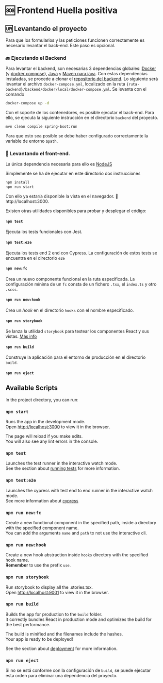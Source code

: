 # :sos: Frontend Huella positiva

## :up: Levantando el proyecto

Para que los formularios y las peticiones funcionen correctamente es necesario levantar el back-end. Este paso es opcional.

### :back: Ejecutando el Backend 

Para levantar el backend, son necesarias 3 dependencias globales: [Docker](https://www.docker.com/) (y [docker compose](https://docs.docker.com/compose/install/)), [Java](https://www.java.com/es/) y [Maven para java](https://maven.apache.org/). Con estas dependencias instaladas, se procede a clonar el [repositorio del backend](https://github.com/ayudadigital/huelladigital-backend). 
Lo siguiente será levantar el archivo `docker-compose.yml`, localizado en la ruta `{ruta-backend}/backend/docker/local/docker-compose.yml`. Se levanta con el comando 

```bash
docker-compose up -d
```

Con el soporte de los contenedores, es posible ejecutar el back-end. Para ello, se ejecuta la siguiente instrucción en el directorio `backend` del proyecto.

```bash
mvn clean compile spring-boot:run
```

Para que esto sea posible se debe haber configurado correctamente la variable de entorno `$path`. 

### :rocket: Levantando el front-end.

La única dependencia necesaria para ello es [NodeJS](https://nodejs.org/en/)

Simplemente se ha de ejecutar en este directorio dos instrucciones

```bash
npm install
npm run start
```

Con ello ya estaría disponible la vista en el navegador. :link: http://localhost:3000.

Existen otras utilidades disponibles para probar y desplegar el código:

#### `npm test`

Ejecuta los tests funcionales con Jest.

#### `npm test:e2e`

Ejecuta los tests end 2 end con Cypress. La configuración de estos tests se encuentra en el directorio `e2e`

#### `npm new:fc`

Crea un nuevo componente funcional en la ruta especificada. La configuración mínima de un `fc` consta de un fichero `.tsx`, el `index.ts` y otro `.scss`.

#### `npm run new:hook`

Crea un *hook* en el directorio `hooks` con el nombre especificado.

#### `npm run storybook`

Se lanza la utilidad `storybook` para testear los componentes React y sus vistas. [Más info](https://storybook.js.org/docs/react/get-started/introduction)

#### `npm run build`

Construye la aplicación para el entorno de producción en el directorio `build`. 

#### `npm run eject`


## Available Scripts

In the project directory, you can run:

### `npm start`

Runs the app in the development mode.<br />
Open [http://localhost:3000](http://localhost:3000) to view it in the browser.

The page will reload if you make edits.<br />
You will also see any lint errors in the console.

### `npm test`

Launches the test runner in the interactive watch mode.<br />
See the section about [running tests](https://facebook.github.io/create-react-app/docs/running-tests) for more information.

### `npm test:e2e`
Launches the cypress with test end to end runner in the interactive watch mode.<br />
See more information about [cypress](https://docs.cypress.io/guides/overview/why-cypress.html)

### `npm run new:fc`

Create a new functional component in the specified path, inside a directory with the specified component name.<br />
You can add the arguments `name` and `path` to not use the interactive cli.

### `npm run new:hook`

Create a new hook abstraction inside `hooks` directory with the specified hook name.<br />
**Remember** to use the prefix `use`.

### `npm run storybook`

Run storybook to display all the .stories.tsx.<br />
Open [http://localhost:9001](http://localhost:9001) to view it in the browser.

### `npm run build`

Builds the app for production to the `build` folder.<br />
It correctly bundles React in production mode and optimizes the build for the best performance.

The build is minified and the filenames include the hashes.<br />
Your app is ready to be deployed!

See the section about [deployment](https://facebook.github.io/create-react-app/docs/deployment) for more information.

### `npm run eject`

Si no se está conforme con la configuración de `build`, se puede ejecutar esta orden para eliminar una dependencia del proyecto.